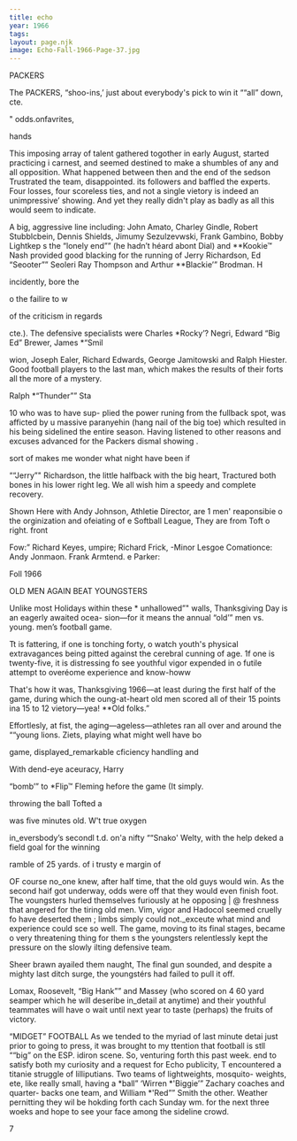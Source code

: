 ```yaml
---
title: echo
year: 1966
tags:
layout: page.njk
image: Echo-Fall-1966-Page-37.jpg
---
```

PACKERS

The PACKERS, “shoo-ins,’
just about everybody's pick to win it ““all”
down, cte.

" odds.onfavrites,

hands

This imposing array of talent gathered togother
in early August, started practicing i carnest, and
seemed destined to make a shumbles of any and all
opposition. What happened between then and the end
of the sedson Trustrated the team, disappointed. its
followers and baffled the experts.  Four losses, four
scoreless ties, and not a single vietory is indeed an
unimpressive’ showing. And yet they really didn't
play as badly as all this would seem to indicate.

A big, aggressive line including: John Amato,
Charley Gindle, Robert Stubblcbein, Dennis Shields,
Jimumy Sezulzevwski, Frank Gambino, Bobby Lightkep
s the “lonely end”” (he hadn’t héard abont Dial)
and **Kookie™ Nash provided good blacking for the
running of Jerry Richardson, Ed “Seooter”” Seoleri
Ray Thompson and Arthur **Blackie’” Brodman. H

incidently, bore the

o the failire to w

of the criticism in regards

cte.). The defensive specialists were Charles *Rocky’?
Negri, Edward “Big Ed” Brewer, James *“Smil

wion, Joseph Ealer, Richard Edwards, George
Jamitowski and Ralph Hiester. Good football players
to the last man, which makes the results of their
forts all the more of a mystery.

Ralph *“Thunder”” Sta

10 who was to have sup-
plied the power runing from the fullback spot, was
afficted by u massive paranyehin (hang nail of the
big toe) which resulted in his being sidelined the
entire season. Having listened to other reasons and
excuses advanced for the Packers dismal showing .

sort of makes me wonder what night have been if

““Jerry”" Richardson, the little halfback with the
big heart, Tractured both bones in his lower right leg.
We all wish him a speedy and complete recovery.

Shown Here with Andy Johnson, Athletie Director, are
1 men' reaponsibie o the orginization and ofeiating
of e Softball League, They are from Toft o right. front

Fow:” Richard Keyes, umpire; Richard Frick, -Minor
Lesgoe Comationce: Andy Jonmaon. Frank Armtend.
e Parker:

Foll 1966

OLD MEN AGAIN BEAT YOUNGSTERS

Unlike most Holidays within these * unhallowed”"
walls, Thanksgiving Day is an eagerly awaited ocea-
sion—for it means the annual “old’” men vs. young.
men’s football game.

Tt is fattering, if one is tonching forty, o watch
youth's physical extravagances being pitted against
the cerebral cunning of age. 1f one is twenty-five, it
is distressing fo see youthful vigor expended in o
futile attempt to overéome experience and know-howw

That's how it was, Thanksgiving 1966—at least
during the first half of the game, during which the
oung-at-heart old men scored all of their 15 points
ina 15 to 12 vietory—yea! **Old folks.”

Effortlesly, at fist, the aging—ageless—athletes
ran all over and around the ““young lions.
Ziets, playing what might well have bo

game, displayed_remarkable cficiency handling and

With dend-eye aceuracy, Harry

“bomb’” to *Flip™ Fleming hefore the game
(It simply.

throwing the ball
Tofted a

was five minutes old. W't true oxygen

in_eversbody’s
secondl t.d. on'a nifty
““Snako' Welty, with the help
deked a field goal for the winning

ramble of 25 yards.
of i trusty e
margin of

OF course no_one knew, after half time, that
the old guys would win. As the second haif got
underway, odds were off that they would even finish
foot. The voungsters hurled themselves furiously at
he opposing | @ freshness that angered
for the tiring old men. Vim, vigor and Hadocol
seemed cruelly fo have deserted them ; limbs simply
could not._exceute what mind and experience could
sce so well. The game, moving to its final stages,
became o very threatening thing for them s the
youngsters relentlessly kept the pressure on the slowly
ilting defensive team.

Sheer brawn ayailed them naught, The final gun
sounded, and despite a mighty last ditch surge, the
youngstérs had failed to pull it off.

Lomax, Roosevelt, “Big Hank”” and Massey (who
scored on 4 60 yard seamper which he will deseribe
in_detail at anytime) and their youthful teammates
will have o wait until next year to taste (perhaps)
the fruits of victory.

“MIDGET” FOOTBALL
As we tended to the myriad of last minute detai
just prior to going to press, it was brought to my
ttention that football is stll ““big” on the ESP.
idiron scene. So, venturing forth this past week.
end to satisfy both my curiosity and a request for
Echo publicity, T encountered a titanie struggle of
lilliputians. Two teams of lightweights, mosquito-
weights, ete, like really small, having a *ball”
‘Wirren *'Biggie’” Zachary coaches and quarter-
backs one team, and William *'Red”” Smith the other.
Weather pernitting they wil be hokding forth cach
Sunday wm. for the next three woeks and hope to
see your face among the sideline crowd.

7

